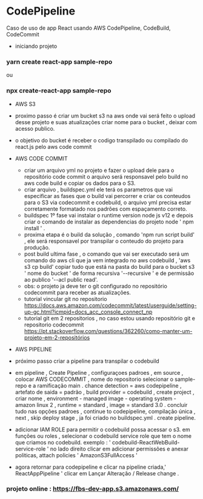 # CodePipeline
 Caso de uso de app React usando AWS CodePipeline, CodeBuild, CodeCommit

 - iniciando projeto

 ### yarn create react-app sample-repo
 ou
 ### npx create-react-app sample-repo

- AWS S3
 - proximo passo é criar um bucket s3 na aws onde vai será feito o upload desse projeto e suas atualizações
criar nome para o bucket , deixar com acesso publico.
 - o objetivo do bucket é receber o codigo transpilado ou compilado do react.js  pelo aws code commit

- AWS CODE COMMIT
  - criar um arquivo yml no projeto e fazer o upload dele para  o repositório code commit o arquivo será responsavel pelo build  no aws code build e copiar os dados para o S3.
  - criar arquivo , buildspec.yml  ele terá os parametros que vai especificar as fases que o build vai percorrer e criar os conteudos para o S3 via codecommit e codebuild, o arquivo yml precisa estar corretamente formatado nos padrões com espaçamento correto.
  - buildspec 1º fase vai instalar o runtime version node js v12 e depois criar o comando de instalar as dependencias do projeto node ' npm install ' . 
  - proxima etapa é o build da solução , comando 'npm run script build'  , ele será responsavel por transpilar o conteudo do projeto para produção.
  - post build ultima fase , o comando que vai ser executado será um comando do aws cli que ja vem integrado no aws codebuild , 'aws s3 cp build'  copiar tudo que está na pasta do build para o bucket s3 ' nome do bucket  ' de forma recursiva '--recursive '  e de permissão ao publico '--acl public read'.
  - obs: o projeto ja deve ter o git configurado no repositório codecommit para receber as atualizações. 
  - tutorial vincular git no repositorio https://docs.aws.amazon.com/codecommit/latest/userguide/setting-up-gc.html?icmpid=docs_acc_console_connect_np
  - tutorial git em 2 repositorios , no caso estou usando repositório git e repositorio codecommit
    https://pt.stackoverflow.com/questions/362260/como-manter-um-projeto-em-2-repositórios

- AWS PIPELINE
 - próximo passo criar a pipeline para transpilar o codebuild
 - em pipeline  , Create Pipeline , configuraçoes padroes , em source , colocar AWS CODECOMMIT , nome do repositorio selecionar o sample-repo e a ramificação main . chance detection = aws codepipeline , artefato de saida = padrão , build provider = codebuild , create project , criar nome , environment - managed image - operating system - amazon linux 2 , runtime  = standard , image = standard 3.0 .  concluir tudo nas opções padroes , continue to codepipeline, compilação única ,  next , skip deploy stage , ja foi criado no buildspec.yml . create pipeline.
 - adicionar IAM ROLE para permitir o codebuild possa acessar o s3. em funções ou roles , selecionar o codebuild service role que tem o nome que criamos no codebuild. exemplo : ' codebuild-ReactWebBuild-service-role ' no lado direito clicar em adicionar permissões e anexar politicas, attach policies  ' AmazonS3FullAccess ' 
 - agora retornar para codepipeline e clicar na pipeline criada,' ReactAppPipeline '  clicar em Lançar Alteração / Release change .

  ### projeto online : https://fbs-dev-app.s3.amazonaws.com/


  